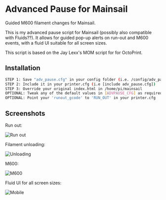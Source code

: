 # Advanced Pause for Mainsail

Guided M600 filament changes for Mainsail.

This is my advanced pause script for Mainsail (possibly also compatible with Fluids??). It allows for guided pop-up alerts on run-out and M600 events, with a fluid UI suitable for all screen sizes.

This script is based on the Jay Lexx's MOM script for for OctoPrint.
## Installation


```bash
STEP 1: Save "adv_pause.cfg" in your config folder (i.e. /config/adv_pause.cfg)
STEP 2: Include it in your printer.cfg (i.e [include adv_pause.cfg])
STEP 3: Override your original index.html in /home/pi/mainsail
OPTIONAL: Tweak any of the default values in [ADVPAUSE_CFG] as required
OPTIONAL: Point your 'runout_gcode' to 'RUN_OUT' in your printer.cfg
```
    
## Screenshots

Run out:

![Run out](https://preview.redd.it/l5pl7p400di91.png?width=485&format=png&auto=webp&s=2c0564893b8bbd541d3067ad58b14f791b7c5cef)

Filament unloading:

![Unloading](https://preview.redd.it/48d8fke10di91.png?width=477&format=png&auto=webp&s=657e21489ed468f0643566a6d0d6e0712439a78d)

M600:

![M600](https://preview.redd.it/zsi5hqp20di91.png?width=645&format=png&auto=webp&s=a45f016b65ce3d0fb45db8014b653ad0c6a29088)

Fluid UI for all screen sizes:

![Mobile](https://preview.redd.it/0ojee3540di91.png?width=720&format=png&auto=webp&s=5a7882473d0d381a4643e206303d2f329ade0219)
